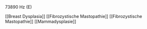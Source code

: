 73890 Hz (E)

[[Breast Dysplasia]]
[[Fibrozystische Mastopathie]]
[[Fibrozystische Mastopathie]]
[[Mammadysplasie]]